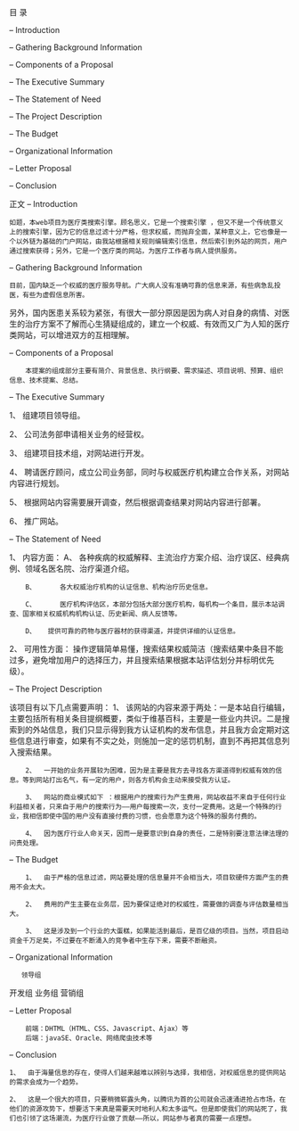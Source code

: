 目 录

– Introduction

– Gathering Background Information

– Components of a Proposal

– The Executive Summary

– The Statement of Need

– The Project Description

– The Budget

– Organizational Information

– Letter Proposal

– Conclusion

正文
– Introduction

    如题，本web项目为医疗类搜索引擎。顾名思义，它是一个搜索引擎 ，但又不是一个传统意义上的搜索引擎，因为它的信息过滤十分严格，但求权威，而抛弃全面，某种意义上，它也像是一个以外链为基础的门户网站，由我站根据相关规则编辑索引信息，然后索引到外站的网页，用户通过搜索获得；另外，它是一个医疗类的网站，为医疗工作者与病人提供服务。

– Gathering Background Information
    
    目前，国内缺乏一个权威的医疗服务导航。广大病人没有准确可靠的信息来源，有些病急乱投医，有些为虚假信息所害。
另外，国内医患关系较为紧张，有很大一部分原因是因为病人对自身的病情、对医生的治疗方案不了解而心生猜疑组成的，建立一个权威、有效而又广为人知的医疗类网站，可以增进双方的互相理解。

– Components of a Proposal

		本提案的组成部分主要有简介、背景信息、执行纲要、需求描述、项目说明、预算、组织信息、技术提案、总结。

– The Executive Summary

1、	组建项目领导组。

2、	公司法务部申请相关业务的经营权。

3、	组建项目技术组，对网站进行开发。

4、	聘请医疗顾问，成立公司业务部，同时与权威医疗机构建立合作关系，对网站内容进行规划。

5、	根据网站内容需要展开调查，然后根据调查结果对网站内容进行部署。

6、	推广网站。

– The Statement of Need

1、	内容方面：
    A、	各种疾病的权威解释、主流治疗方案介绍、治疗误区、经典病例、领域名医名院、治疗渠道介绍。

		B、	    各大权威治疗机构的认证信息、机构治疗历史信息。

		C、	    医疗机构评估区，本部分包括大部分医疗机构，每机构一个条目，展示本站调查、国家相关权威机构机构认证、历史新闻、病人反馈等。

		D、	 提供可靠的药物与医疗器材的获得渠道，并提供详细的认证信息。

2、	可用性方面：
操作逻辑简单易懂，搜索结果权威简洁（搜索结果中条目不能过多，避免增加用户的选择压力，并且搜索结果根据本站评估划分并标明优先级）。

– The Project Description
   
该项目有以下几点需要声明：
		1、	该网站的内容来源于两处：一是本站自行编辑，主要包括所有相关条目提纲概要，类似于维基百科，主要是一些业内共识。二是搜索到的外站信息，我们只显示得到我方认证机构的发布信息，并且我方会定期对这些信息进行审查，如果有不实之处，则施加一定的惩罚机制，直到不再把其信息列入搜索结果。

		2、	一开始的业务开展较为困难，因为是主要是我方去寻找各方渠道得到权威有效的信息。等到网站打出名气，有一定的用户，则各方机构会主动来接受我方认证。
		
		3、	网站的商业模式如下 ：根据用户的搜索行为产生费用，网站收益不来自于任何行业利益相关者，只来自于用户的搜索行为——用户每搜索一次，支付一定费用。这是一个特殊的行业，我相信即使中国的用户没有直接付费的习惯，也会愿意为这个特殊的服务付费的。
		
		4、	因为医疗行业人命关天，因而一是要意识到自身的责任，二是特别要注意法律法理的问责处理。

– The Budget
    
		1、	由于严格的信息过滤，网站要处理的信息量并不会相当大，项目软硬件方面产生的费用不会太大。
		
		2、	费用的产生主要在业务层，因为要保证绝对的权威性，需要做的调查与评估数量相当大。
		
		3、	这是涉及到一个行业的大蛋糕，如果能活到最后，是百亿级的项目。当然，项目启动资金千万足矣，不过要在不断涌入的竞争者中生存下来，需要不断融资。

– Organizational Information


       领导组
       
     
   
开发组  业务组  营销组


– Letter Proposal

		前端：DHTML（HTML、CSS、Javascript、Ajax）等
		后端：javaSE、Oracle、网络爬虫技术等
    
– Conclusion

	1、	由于海量信息的存在，使得人们越来越难以辨别与选择，我相信，对权威信息的提供网站的需求会成为一个趋势。
	
	2、	这是一个很大的项目，只要稍微崭露头角，以腾讯为首的公司就会迅速涌进抢占市场，在他们的资源攻势下，想要活下来真是需要天时地利人和太多运气。但是即使我们的网站死了，我们也引领了这场潮流，为医疗行业做了贡献——所以，网站参与者真的需要一点理想。
